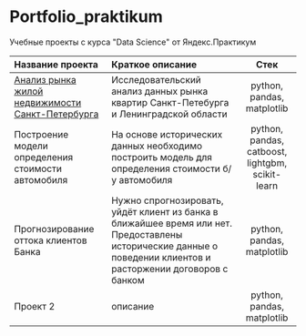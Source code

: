 # Portfolio_praktikum
Учебные проекты с курса "Data Science" от Яндекс.Практикум

| Название проекта | Краткое описание | Стек |
| :-------------------- | :--------------------- |:---------------------------:|
| [Анализ рынка жилой недвижимости Санкт-Петербурга](https://github.com/kate773/Portfolio_praktikum/tree/main/Project%201) | Исследовательский анализ данных рынка квартир Санкт-Петебурга и Ленинградской области | python, pandas, matplotlib |
| Построение модели определения стоимости автомобиля | На основе исторических данных необходимо построить модель для определения стоимости б/у автомобиля | python, pandas, catboost, lightgbm, scikit-learn |
| Прогнозирование оттока клиентов Банка | Нужно спрогнозировать, уйдёт клиент из банка в ближайшее время или нет. Предоставлены исторические данные о поведении клиентов и расторжении договоров с банком | python, pandas, matplotlib |
| Проект 2 | описание | python, pandas, matplotlib |
